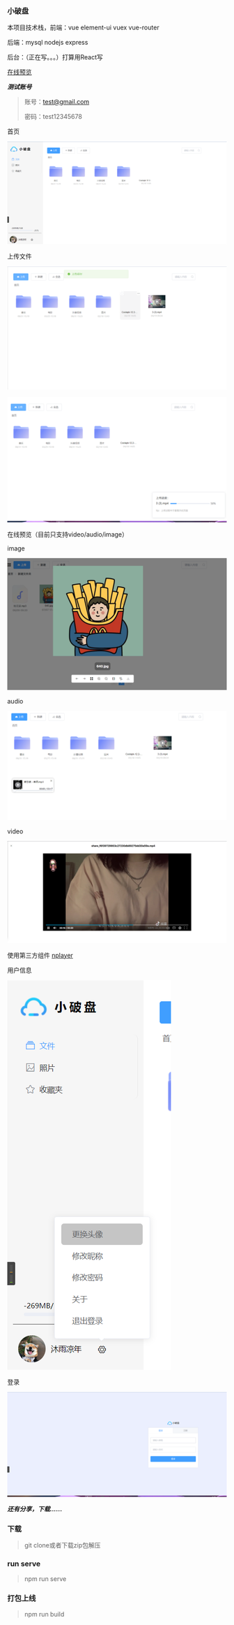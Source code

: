 ### 小破盘

本项目技术栈，前端：vue element-ui vuex vue-router

后端：mysql nodejs express 

后台：（正在写。。。）打算用React写

[在线预览](http://drive.xiezy.top)

***测试账号***
>   账号：test@gmail.com
>
>  密码：test12345678
>
首页

![](images/image-20220419093325699.png)

上传文件

![image-20220419093505424](images/image-20220419093505424.png)

![image-20220419093511967](images/image-20220419093511967.png)

在线预览（目前只支持video/audio/image）

image

![image-20220707210714499](images/image-20220707210714499.png)

audio

![image-20220419093628996](/images/image-20220419093628996.png)

video

![image-20220708214740626](images/image-20220708214740626.png)

使用第三方组件  [nplayer](https://github.com/woopen/nplayer)

用户信息

![image-20220419093936891](images/image-20220419093936891.png)



登录

![image-20220419094009592](images/image-20220419094009592.png)

***还有分享，下载......***

### 下载

> git clone或者下载zip包解压

### run serve

> npm run serve

### 打包上线
> npm run build
